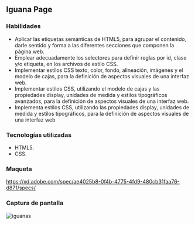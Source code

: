 ## Iguana Page

### Habilidades
- Aplicar las etiquetas semánticas de HTML5, para agrupar el contenido, darle sentido y forma a las diferentes secciones que componen la página web.
- Emplear adecuadamente los selectores para definir reglas por id, clase y/o etiqueta, en los archivos de estilo CSS.
- Implementar estilos CSS texto, color, fondo, alineación, imágenes y el modelo de cajas, para la definición de aspectos visuales de una interfaz web.
- Implementar estilos CSS, utilizando el modelo de cajas y las propiedades display, unidades de medida y estilos tipográficos avanzados, para la definición de aspectos visuales de una interfaz web.
- Implementa estilos CSS, utilizando las propiedades display, unidades de medida y estilos tipográficos, para la definición de aspectos visuales de una interfaz web

### Tecnologías utilizadas
- HTML5.
- CSS.

### Maqueta 
https://xd.adobe.com/spec/ae4025b8-0f4b-4775-4fd9-480cb31faa76-d871/specs/ 

### Captura de pantalla
![iguanas](https://github.com/user-attachments/assets/12d5debc-fa4c-460a-a9a6-280e267dcd65)

